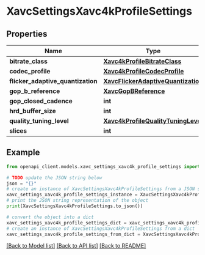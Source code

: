 # XavcSettingsXavc4kProfileSettings


## Properties

Name | Type | Description | Notes
------------ | ------------- | ------------- | -------------
**bitrate_class** | [**Xavc4kProfileBitrateClass**](Xavc4kProfileBitrateClass.md) |  | [optional] 
**codec_profile** | [**Xavc4kProfileCodecProfile**](Xavc4kProfileCodecProfile.md) |  | [optional] 
**flicker_adaptive_quantization** | [**XavcFlickerAdaptiveQuantization**](XavcFlickerAdaptiveQuantization.md) |  | [optional] 
**gop_b_reference** | [**XavcGopBReference**](XavcGopBReference.md) |  | [optional] 
**gop_closed_cadence** | **int** |  | [optional] 
**hrd_buffer_size** | **int** |  | [optional] 
**quality_tuning_level** | [**Xavc4kProfileQualityTuningLevel**](Xavc4kProfileQualityTuningLevel.md) |  | [optional] 
**slices** | **int** |  | [optional] 

## Example

```python
from openapi_client.models.xavc_settings_xavc4k_profile_settings import XavcSettingsXavc4kProfileSettings

# TODO update the JSON string below
json = "{}"
# create an instance of XavcSettingsXavc4kProfileSettings from a JSON string
xavc_settings_xavc4k_profile_settings_instance = XavcSettingsXavc4kProfileSettings.from_json(json)
# print the JSON string representation of the object
print(XavcSettingsXavc4kProfileSettings.to_json())

# convert the object into a dict
xavc_settings_xavc4k_profile_settings_dict = xavc_settings_xavc4k_profile_settings_instance.to_dict()
# create an instance of XavcSettingsXavc4kProfileSettings from a dict
xavc_settings_xavc4k_profile_settings_from_dict = XavcSettingsXavc4kProfileSettings.from_dict(xavc_settings_xavc4k_profile_settings_dict)
```
[[Back to Model list]](../README.md#documentation-for-models) [[Back to API list]](../README.md#documentation-for-api-endpoints) [[Back to README]](../README.md)



